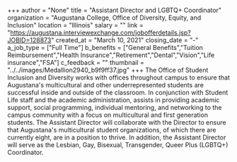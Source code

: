 +++
author = "None"
title = "Assistant Director and LGBTQ+ Coordinator"
organization = "Augustana College, Office of Diversity, Equity, and Inclusion"
location = "Illinois"
salary = ""
link = "https://augustana.interviewexchange.com/jobofferdetails.jsp?JOBID=128873"
created_at = "March 10, 2021"
closing_date = "-"
a_job_type = ["Full Time"]
b_benefits = ["General Benefits","Tuition Reimbursement","Health Insurance","Retirement","Dental","Vision","Life insurance","FSA"]
c_feedback = ""
thumbnail = "../../images/Medallion2940_b9f9ff37.jpg"
+++
The Office of Student Inclusion and Diversity works with offices throughout campus to ensure that Augustana's multicultural and other underrepresented students are successful inside and outside of the classroom. In conjunction with Student Life staff and the academic administration, assists in providing academic support, social programming, individual mentoring, and networking to the campus community with a focus on multicultural and first generation students. The Assistant Director will collaborate with the Director to ensure that Augustana's multicultural student organizations, of which there are currently eight, are in a position to thrive.  In addition, the Assistant Director will serve as the Lesbian, Gay, Bisexual, Transgender, Queer Plus (LGBTQ+) Coordinator.